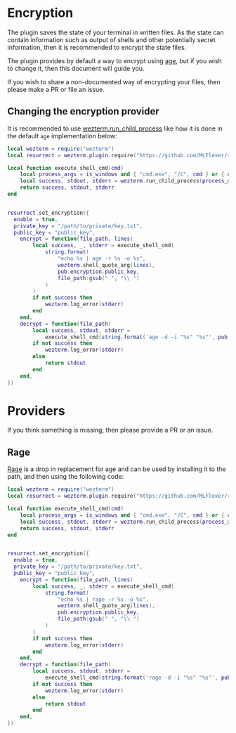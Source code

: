 # Encryption
The plugin saves the state of your terminal in written files. As the state can contain information such as output of shells and other potentially secret information, then it is recommended to encrypt the state files.

The plugin provides by default a way to encrypt using [age](https://github.com/FiloSottile/age), but if you wish to change it, then this document will guide you.

If you wish to share a non-documented way of encrypting your files, then please make a PR or file an issue.
## Changing the encryption provider
It is recommended to use [wezterm.run_child_process](https://wezfurlong.org/wezterm/config/lua/wezterm/run_child_process.html) like how it is done in the default `age` implementation below:
```lua
local wezterm = require("wezterm")
local resurrect = wezterm.plugin.require("https://github.com/MLFlexer/resurrect.wezterm")

local function execute_shell_cmd(cmd)
	local process_args = is_windows and { "cmd.exe", "/C", cmd } or { os.getenv("SHELL"), "-c", cmd }
	local success, stdout, stderr = wezterm.run_child_process(process_args)
	return success, stdout, stderr
end


resurrect.set_encryption({
  enable = true,
  private_key = "/path/to/private/key.txt",
  public_key = "public_key",
	encrypt = function(file_path, lines)
		local success, _, stderr = execute_shell_cmd(
			string.format(
				"echo %s | age -r %s -o %s",
				wezterm.shell_quote_arg(lines),
				pub.encryption.public_key,
				file_path:gsub(" ", "\\ ")
			)
		)
		if not success then
			wezterm.log_error(stderr)
		end
	end,
	decrypt = function(file_path)
		local success, stdout, stderr =
			execute_shell_cmd(string.format('age -d -i "%s" "%s"', pub.encryption.private_key, file_path))
		if not success then
			wezterm.log_error(stderr)
		else
			return stdout
		end
	end,
})
```

# Providers
If you think something is missing, then please provide a PR or an issue.

## Rage
[Rage](https://github.com/str4d/rage) is a drop in replacement for age and can be used by installing it to the path, and then using the following code:

```lua
local wezterm = require("wezterm")
local resurrect = wezterm.plugin.require("https://github.com/MLFlexer/resurrect.wezterm")

local function execute_shell_cmd(cmd)
	local process_args = is_windows and { "cmd.exe", "/C", cmd } or { os.getenv("SHELL"), "-c", cmd }
	local success, stdout, stderr = wezterm.run_child_process(process_args)
	return success, stdout, stderr
end


resurrect.set_encryption({
  enable = true,
  private_key = "/path/to/private/key.txt",
  public_key = "public_key",
	encrypt = function(file_path, lines)
		local success, _, stderr = execute_shell_cmd(
			string.format(
				"echo %s | rage -r %s -o %s",
				wezterm.shell_quote_arg(lines),
				pub.encryption.public_key,
				file_path:gsub(" ", "\\ ")
			)
		)
		if not success then
			wezterm.log_error(stderr)
		end
	end,
	decrypt = function(file_path)
		local success, stdout, stderr =
			execute_shell_cmd(string.format('rage -d -i "%s" "%s"', pub.encryption.private_key, file_path))
		if not success then
			wezterm.log_error(stderr)
		else
			return stdout
		end
	end,
})
```
